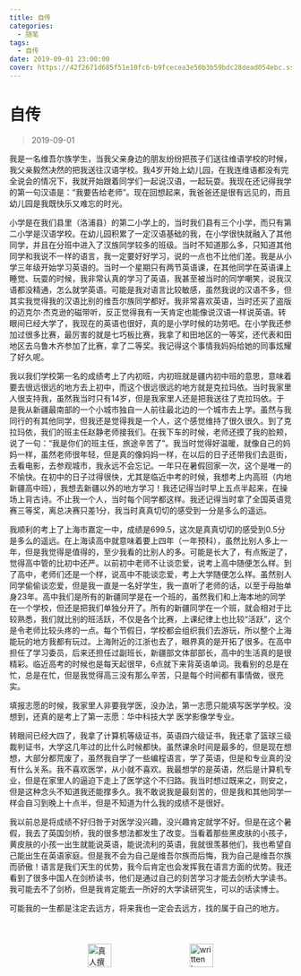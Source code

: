 ```yaml
---
title: 自传
categories:
  - 随笔
tags:
  - 自传
date: 2019-09-01 23:00:00
cover: https://42f2671d685f51e10fc6-b9fcecea3e50b3b59bdc28dead054ebc.ssl.cf5.rackcdn.com/illustrations/skateboard_d6or.svg
---
```


# 自传

> 2019-09-01

我是一名维吾尔族学生，当我父亲身边的朋友纷纷把孩子们送往维语学校的时候，我父亲毅然决然的把我送往汉语学校。我4岁开始上幼儿园，在我连维语都没有完全说会的情况下，我就开始跟着同学们一起说汉语，一起玩耍。我现在还记得我学的第一句汉语是：“我要告给老师”。现在回想起来，我爸爸还是很有远见的，而且幼儿园是我既快乐又难忘的时光。

小学是在我们县里（洛浦县）的第二小学上的，当时我们县有三个小学，而只有第二小学是汉语学校。在幼儿园积累了一定汉语基础的我，在小学很快就融入了其他同学，并且在分班中进入了汉族同学较多的班级。当时不知道那么多，只知道其他同学和我说不一样的语言，我一定要好好学习，说的一点也不比他们差。我是从小学三年级开始学习英语的。当时一个星期只有两节英语课，在其他同学在英语课上睡觉、玩耍的时候，我非常认真的学习了英语，我甚至被当时的同学嘲笑，说我汉语都没精通，怎么就学英语。可能是我对语言比较敏感，虽然我说的汉语不多，但其实我觉得我的汉语比别的维吾尔族同学都好。我非常喜欢英语，当时还买了盗版的迈克尔·杰克逊的磁带听，反正觉得我有一天肯定也能像说汉语一样说英语。转眼间已经大学了，我现在的英语也很好，真的是小学时候的功劳吧。在小学我还参加过很多比赛，最厉害的就是七巧板比赛，我拿了和田地区的一等奖，还代表和田地区去乌鲁木齐参加了比赛，拿了二等奖。我记得这个事情我妈妈给她的同事炫耀了好久呢。

我以我们学校第一名的成绩考上了内初班，内初班就是疆内初中班的意思，意味着要去很远很远的地方去上初中，而这个很远很远的地方就是克拉玛依。当时我家里人很支持我，虽然我当时只有14岁，但是我家里人还是把我送往了克拉玛依。于是我从新疆最南部的一个小城市独自一人前往最北边的一个城市去上学。虽然与我同行的有其他同学，但我还是觉得我是一个人，这个感觉维持了很久很久。到了克拉玛依，我们的班主任赵静老师接我们。在我下车的时候，老师还摸了我的脸颊，说了一句：“我是你们的班主任，旅途辛苦了”。我当时觉得好温暖，就像自己的妈妈一样，虽然老师很年轻，但是真的像妈妈一样，在以后的日子还带我们去逛街，去看电影，去参观城市，我永远不会忘记。一年只在暑假回家一次，这个是唯一的不愉快。在初中的日子过得很快，尤其是临近中考的时候，我想考上内高班（内地新疆高中班），我想去新疆以外的地方学习！我还记得当时早上五点半起来，在操场上背古诗。不止我一个人，当时每个同学都这样。我还记得当时拿了全国英语竞赛三等奖，离总决赛只差1分，我当时真真切切的感受到一分是多么的遥远。

我顺利的考上了上海市嘉定一中，成绩是699.5，这次是真真切切的感受到0.5分是多么的遥远。在上海读高中就意味着要上四年（一年预科），虽然比别人多上一年，但是我觉得是值得的，至少我看的比别人的多。可能是长大了，有点叛逆了，觉得高中管的比初中还严。以前初中老师不让谈恋爱，说考上高中随便怎么样。到了高中，老师们还是一个样，说高中不能谈恋爱，考上大学随便怎么样。虽然别人同学偷偷谈恋爱，但是我一直是一名好学生，我一直听了老师的话，以至于母胎单身23年。高中我们是所有的新疆同学是在一个班的，虽然我们和上海本地的同学在一个学校，但还是把我们单独分开了。所有的新疆同学在一个班，就会相对于比较熟悉，我们就比别的班活跃，不仅是各个比赛，上课纪律上也比较“活跃”，这个是令老师比较头疼的一点。每个节假日，学校都会组织我们去游玩，所以整个上海能玩的地方我都有玩过。上海附近的江浙也去了，眼界真的是开拓了很多。在高中担任了学习委员，后来还担任过副班长，新疆部文体部部长，高中的生活真的是很精彩。临近高考的时候也是每天起很早，6点就下来背英语单词。我看别的总是在忙，总是在忙，但是我觉得高三没有那么辛苦，只是每个时间都有事情做，很充实。

填报志愿的时候，我家里人非要我学医，没办法，第一志愿只能填写医学学校。没想到，还真的是考上了第一志愿：华中科技大学 医学影像学专业。

转眼间已经大四了，我拿了计算机等级证书，英语四六级证书，我还拿了篮球三级裁判证书，大学这几年过的比什么时候都快。虽然课余时间是最多的，但是现在想想，大部分都荒废了，虽然我自学了一些编程语言，学了英语，但是和专业真的没有什么关系。我不喜欢医学，从小就不喜欢。我最想学的是英语，然后是计算机专业，但是在家里人的逼迫下走上了医学这个不归路。我当时想过既来之，则安之，但是这种念头不知道我还能撑多久。我不敢说我是最刻苦的，但是我和其他同学一样会自习到晚上十点半，但是不知道为什么我的成绩不是很好。

我以前总是将成绩不好归咎于对医学没兴趣，没兴趣肯定就学不好。但是在这个暑假，我去了英国剑桥，我的很多想法都发生了改变。当看着那些黑皮肤的小孩子，黄皮肤的小孩一出生就能说英语，能说流利的英语，我就很羡慕他们，我也希望自己能出生在英语家庭。但是我不会为自己是维吾尔族而后悔，我为自己是维吾尔族而骄傲！语言是我们天生的优势，我今后肯定也会发挥我在语言方面的优势。我还看到了很多中国人在剑桥读书，他们是通过自己的刻苦学习才能去剑桥大学读书。我可能去不了剑桥，但是我肯定能去一所好的大学读研究生，可以的话读博士。

可能我的一生都是注定去远方，将来我也一定会去远方，找的属于自己的地方。

<div style="display: flex;align-items: center;justify-content: space-evenly;padding-top: 40px;">
  <img src="https://mirror.ghproxy.com/https://raw.githubusercontent.com/L1cardo/l1cardo.github.io/blog/themes/butterfly/source/img/notbyai_cn.png" alt="真人撰写" style="height: 42px;">
  <img src="https://mirror.ghproxy.com/https://raw.githubusercontent.com/L1cardo/l1cardo.github.io/blog/themes/butterfly/source/img/notbyai_en.png" alt="written by human" style="height: 42px;">
</div>